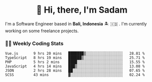 <h1 align="center">👋 Hi, there, I'm Sadam</h1>
<p>I'm a Software Engineer based in <strong>Bali, Indonesia</strong> 🏝️ 🇮🇩 . I'm currently working on some freelance projects.</p>

### 👨‍💻 Weekly Coding Stats
<!--START_SECTION:waka-->

```text
Vue.js       9 hrs 20 mins   ███████▒░░░░░░░░░░░░░░░░░   28.81 %
TypeScript   8 hrs 19 mins   ██████▒░░░░░░░░░░░░░░░░░░   25.71 %
PHP          5 hrs 2 mins    ████░░░░░░░░░░░░░░░░░░░░░   15.55 %
JavaScript   4 hrs 14 mins   ███▒░░░░░░░░░░░░░░░░░░░░░   13.08 %
JSON         2 hrs 28 mins   ██░░░░░░░░░░░░░░░░░░░░░░░   07.65 %
SCSS         43 mins         ▓░░░░░░░░░░░░░░░░░░░░░░░░   02.24 %
```

<!--END_SECTION:waka-->
